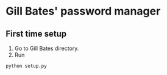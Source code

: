 # Gill Bates' password manager

## First time setup

1. Go to Gill Bates directory.
2. Run
```bash
python setup.py
```
